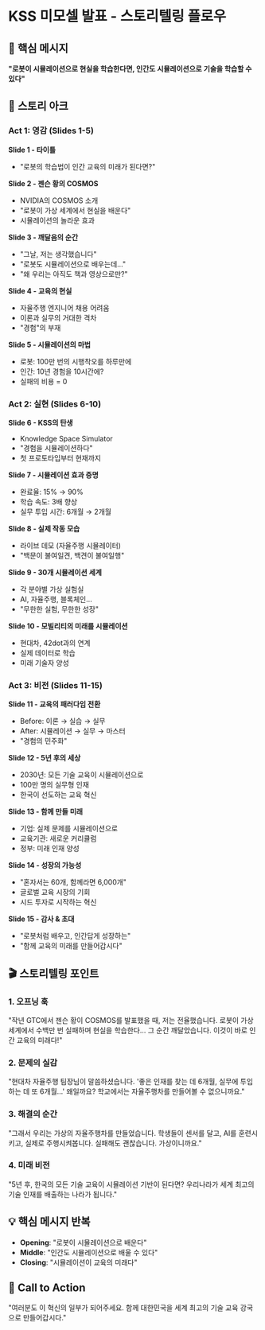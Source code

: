 # KSS 미모셀 발표 - 스토리텔링 플로우

## 🎯 핵심 메시지
**"로봇이 시뮬레이션으로 현실을 학습한다면, 인간도 시뮬레이션으로 기술을 학습할 수 있다"**

## 📖 스토리 아크

### Act 1: 영감 (Slides 1-5)
**Slide 1 - 타이틀**
- "로봇의 학습법이 인간 교육의 미래가 된다면?"

**Slide 2 - 젠슨 황의 COSMOS**
- NVIDIA의 COSMOS 소개
- "로봇이 가상 세계에서 현실을 배운다"
- 시뮬레이션의 놀라운 효과

**Slide 3 - 깨달음의 순간**
- "그날, 저는 생각했습니다"
- "로봇도 시뮬레이션으로 배우는데..."
- "왜 우리는 아직도 책과 영상으로만?"

**Slide 4 - 교육의 현실**
- 자율주행 엔지니어 채용 어려움
- 이론과 실무의 거대한 격차
- "경험"의 부재

**Slide 5 - 시뮬레이션의 마법**
- 로봇: 100만 번의 시행착오를 하루만에
- 인간: 10년 경험을 10시간에?
- 실패의 비용 = 0

### Act 2: 실현 (Slides 6-10)
**Slide 6 - KSS의 탄생**
- Knowledge Space Simulator
- "경험을 시뮬레이션하다"
- 첫 프로토타입부터 현재까지

**Slide 7 - 시뮬레이션 효과 증명**
- 완료율: 15% → 90%
- 학습 속도: 3배 향상
- 실무 투입 시간: 6개월 → 2개월

**Slide 8 - 실제 작동 모습**
- 라이브 데모 (자율주행 시뮬레이터)
- "백문이 불여일견, 백견이 불여일행"

**Slide 9 - 30개 시뮬레이션 세계**
- 각 분야별 가상 실험실
- AI, 자율주행, 블록체인...
- "무한한 실험, 무한한 성장"

**Slide 10 - 모빌리티의 미래를 시뮬레이션**
- 현대차, 42dot과의 연계
- 실제 데이터로 학습
- 미래 기술자 양성

### Act 3: 비전 (Slides 11-15)
**Slide 11 - 교육의 패러다임 전환**
- Before: 이론 → 실습 → 실무
- After: 시뮬레이션 → 실무 → 마스터
- "경험의 민주화"

**Slide 12 - 5년 후의 세상**
- 2030년: 모든 기술 교육이 시뮬레이션으로
- 100만 명의 실무형 인재
- 한국이 선도하는 교육 혁신

**Slide 13 - 함께 만들 미래**
- 기업: 실제 문제를 시뮬레이션으로
- 교육기관: 새로운 커리큘럼
- 정부: 미래 인재 양성

**Slide 14 - 성장의 가능성**
- "혼자서는 60개, 함께라면 6,000개"
- 글로벌 교육 시장의 기회
- 시드 투자로 시작하는 혁신

**Slide 15 - 감사 & 초대**
- "로봇처럼 배우고, 인간답게 성장하는"
- "함께 교육의 미래를 만들어갑시다"

## 🎬 스토리텔링 포인트

### 1. 오프닝 훅
"작년 GTC에서 젠슨 황이 COSMOS를 발표했을 때, 저는 전율했습니다. 로봇이 가상 세계에서 수백만 번 실패하며 현실을 학습한다... 그 순간 깨달았습니다. 이것이 바로 인간 교육의 미래다!"

### 2. 문제의 실감
"현대차 자율주행 팀장님이 말씀하셨습니다. '좋은 인재를 찾는 데 6개월, 실무에 투입하는 데 또 6개월...' 왜일까요? 학교에서는 자율주행차를 만들어볼 수 없으니까요."

### 3. 해결의 순간
"그래서 우리는 가상의 자율주행차를 만들었습니다. 학생들이 센서를 달고, AI를 훈련시키고, 실제로 주행시켜봅니다. 실패해도 괜찮습니다. 가상이니까요."

### 4. 미래 비전
"5년 후, 한국의 모든 기술 교육이 시뮬레이션 기반이 된다면? 우리나라가 세계 최고의 기술 인재를 배출하는 나라가 됩니다."

## 💡 핵심 메시지 반복
- **Opening**: "로봇이 시뮬레이션으로 배운다"
- **Middle**: "인간도 시뮬레이션으로 배울 수 있다"
- **Closing**: "시뮬레이션이 교육의 미래다"

## 🎯 Call to Action
"여러분도 이 혁신의 일부가 되어주세요. 함께 대한민국을 세계 최고의 기술 교육 강국으로 만들어갑시다."